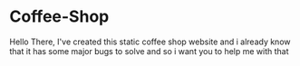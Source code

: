 # Coffee-Shop
Hello There,
I've created this static coffee shop website and i already know that it has some major bugs to solve and so i want you to help me with that
